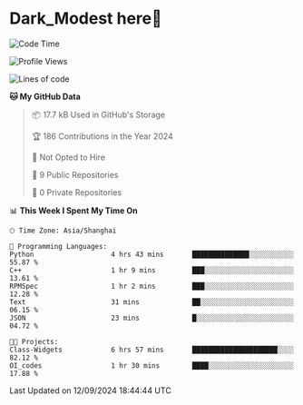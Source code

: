 # Dark_Modest here👋
<!--
<img align="left" src="https://github-readme-stats.vercel.app/api/top-langs/?username=DarkModest" height=255>
<img align="left" src="https://github-readme-stats.vercel.app/api?username=DarkModest&include_all_commits=true&count_private-true&custom_title=Dark_Modest'%20GitHub%20Stats&line_height=30&show_icons=true&hide_border=false&bg_color=ffffff&title_color=000000&icon_color=000000&text_color=463467"><br>
-->
<!--START_SECTION:waka-->
![Code Time](http://img.shields.io/badge/Code%20Time-155%20hrs%2019%20mins-blue)

![Profile Views](http://img.shields.io/badge/Profile%20Views-0-blue)

![Lines of code](https://img.shields.io/badge/From%20Hello%20World%20I%27ve%20Written-131.3%20thousand%20lines%20of%20code-blue)

**🐱 My GitHub Data** 

> 📦 17.7 kB Used in GitHub's Storage 
 > 
> 🏆 186 Contributions in the Year 2024
 > 
> 🚫 Not Opted to Hire
 > 
> 📜 9 Public Repositories 
 > 
> 🔑 0 Private Repositories 
 > 
📊 **This Week I Spent My Time On** 

```text
🕑︎ Time Zone: Asia/Shanghai

💬 Programming Languages: 
Python                   4 hrs 43 mins       ██████████████░░░░░░░░░░░   55.87 % 
C++                      1 hr 9 mins         ███░░░░░░░░░░░░░░░░░░░░░░   13.61 % 
RPMSpec                  1 hr 2 mins         ███░░░░░░░░░░░░░░░░░░░░░░   12.28 % 
Text                     31 mins             ██░░░░░░░░░░░░░░░░░░░░░░░   06.15 % 
JSON                     23 mins             █░░░░░░░░░░░░░░░░░░░░░░░░   04.72 % 

🐱‍💻 Projects: 
Class-Widgets            6 hrs 57 mins       █████████████████████░░░░   82.12 % 
OI_codes                 1 hr 30 mins        ████░░░░░░░░░░░░░░░░░░░░░   17.88 % 
```


 Last Updated on 12/09/2024 18:44:44 UTC
<!--END_SECTION:waka-->

